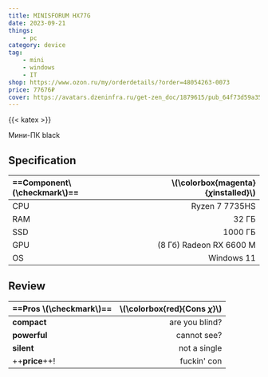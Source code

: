 ```yaml
---
title: MINISFORUM HX77G
date: 2023-09-21
things: 
    - pc 
category: device
tag:
    - mini
    - windows
    - IT
shop: https://www.ozon.ru/my/orderdetails/?order=48054263-0073
price: 77676₽
cover: https://avatars.dzeninfra.ru/get-zen_doc/1879615/pub_64f73d59a35e890be44986c1_64f73d60a35e890be44988dc/scale_1200
---
```

{{< katex >}}

Мини-ПК black

## Specification

| ==Component\\(\checkmark\\)== | \\(\colorbox{magenta}{$\chi$installed}\\) |
| :---------------------------- | ----------------------------------------: |
| CPU                           |                            Ryzen 7 7735HS |
| RAM                           |                                     32 ГБ |
| SSD                           |                                   1000 ГБ |
| GPU                           |                   (8 Гб) Radeon RX 6600 M |
| OS                            |                                Windows 11 |

## Review

| ==Pros \\(\checkmark\\)== | \\(\colorbox{red}{Cons $\chi$}\\) |
| :------------------------ | --------------------------------: |
| **compact**               |                    are you blind? |
| **powerful**              |                       cannot see? |
| **silent**                |                      not a single |
| ++**price**++!            |                      fuckin'  con |
